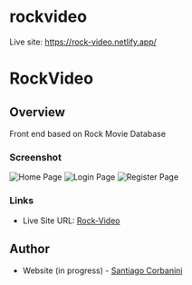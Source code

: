 # rockvideo

Live site: https://rock-video.netlify.app/

# RockVideo

## Overview
Front end based on Rock Movie Database

### Screenshot

![Home Page](images/rock-video-home.png)
![Login Page](images/rock-video-login.png)
![Register Page](images/rock-video-register.png)

### Links

- Live Site URL: [Rock-Video](https://rock-video.netlify.app/)

## Author

- Website (in progress) - [Santiago Corbanini](https://santiagocorbanini.dev/)
